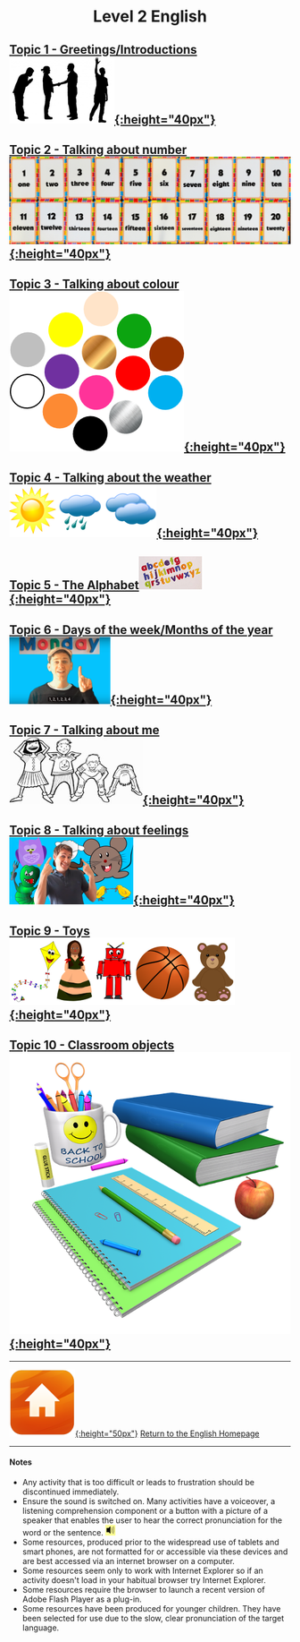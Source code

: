 <head>
<!-- Global site tag (gtag.js) - Google Analytics -->
<script async src="https://www.googletagmanager.com/gtag/js?id=UA-160613202-1"></script>
<script>
  window.dataLayer = window.dataLayer || [];
  function gtag(){dataLayer.push(arguments);}
  gtag('js', new Date());
  gtag('config', 'UA-160613202-1');
</script>
</head>

<h1> 
<p align="center">
Level 2 English
</p>
</h1>

## [Topic 1 - Greetings/Introductions](https://1blockatatime.github.io/English/Greetings_B)[![gtsym](/images/gtsym.PNG){:height="40px"}](https://1blockatatime.github.io/English/Greetings_B)

## [Topic 2 - Talking about number](https://1blockatatime.github.io/English/Number_B)[![numb3](/images/numb3.PNG){:height="40px"}](https://1blockatatime.github.io/English/Number_B)

## [Topic 3 - Talking about colour](https://1blockatatime.github.io/English/Colours_B)[![colmix2](/images/colmix2.png){:height="40px"}](https://1blockatatime.github.io/English/Colours_B)

## [Topic 4 - Talking about the weather](https://1blockatatime.github.io/English/Weather_B)[![wsym](/images/wsym.PNG){:height="40px"}](https://1blockatatime.github.io/English/Weather_B)  

## [Topic 5 - The Alphabet](https://1blockatatime.github.io/English/Alphabet_B)[![alph](/images/alph.png){:height="40px"}](https://1blockatatime.github.io/English/Alphabet_B) 

## [Topic 6 - Days of the week/Months of the year](https://1blockatatime.github.io/English/Calendar_B)[![days](/images/days.PNG){:height="40px"}](https://1blockatatime.github.io/English/Calendar_B)

## [Topic 7 - Talking about me](https://1blockatatime.github.io/English/Body_Parts_B)[![hsktbw](/images/hsktbw.jpg){:height="40px"}](https://1blockatatime.github.io/English/Body_Parts_B)

## [Topic 8 - Talking about feelings](https://1blockatatime.github.io/English/Feelings_B) [![prep](/images/hoyt.png){:height="40px"}](https://1blockatatime.github.io/English/Feelings_B) 

## [Topic 9 - Toys](https://1blockatatime.github.io/English/Toys_B) [![toys](/images/toys.PNG){:height="40px"}](https://1blockatatime.github.io/English/Toys_B)

## [Topic 10 - Classroom objects](https://1blockatatime.github.io/English/Classroom_Objects_B) [![classo](/images/classo.png){:height="40px"}](https://1blockatatime.github.io/English/Classroom_Objects_B)

<!--#### Topic 8 - Talking about my family
#### [Topic 8 - Talking about my family](https://1blockatatime.github.io/English/Family_B) [![elffm1](/images/elffm1.png){:height="30px"}](https://1blockatatime.github.io/English/Family_B)-->

<!--
[![new](/images/new.gif){:height="30px"}]()
## [Topic 13 - Classroom questions](https://tangerina-pt.github.io/English/Classroom_Q_B) [![toilet](/images/toilet.png){:height="30px"}](https://tangerina-pt.github.io/English/Classroom_Q_B)
## [Topic 7 - Actions](https://1blockatatime.github.io/English/Actions_B)[![stand](/images/stand.png){:height="40px"}](https://1blockatatime.github.io/English/Actions_B)
## [Topic 9 - Talking about position/location](https://1blockatatime.github.io/English/Prep_Place_B) [![prep](/images/prep.png){:height="40px"}](https://1blockatatime.github.io/English/Prep_Place_B)
## [Topic 14 - Language for playing games...]
Topic 14 - Language for playing games...  
## [Topic 13 - Shapes](https://1blockatatime.github.io/English/Shapes_B) [![shape](/images/shape.PNG){:height="30px"}](https://1blockatatime.github.io/English/Shapes_B)
## [Topic 12 - Classroom instructions](https://1blockatatime.github.io/English/Classroom_I_B) [![clin](/images/clin.PNG){:height="30px"}](https://1blockatatime.github.io/English/Classroom_I_B)-->

***
[![home](/images/home.png){:height="50px"}](https://1blockatatime.github.io/English) [Return to the English Homepage](https://1blockatatime.github.io/English)

***
#### Notes
* Any activity that is too difficult or leads to frustration should be discontinued immediately.
* Ensure the sound is switched on. Many activities have a voiceover, a listening comprehension component or a button with a picture of a speaker that enables the user to hear the correct pronunciation for the word or the sentence. ![spkr2](/images/spkr2.PNG)
* Some resources, produced prior to the widespread use of tablets and smart phones, are not formatted for or accessible via these devices and are best accessed via an internet browser on a computer.
* Some resources seem only to work with Internet Explorer so if an activity doesn't load in your habitual browser try Internet Explorer.
* Some resources require the browser to launch a recent version of Adobe Flash Player as a plug-in.
* Some resources have been produced for younger children. They have been selected for use due to the slow, clear pronunciation of the target language.
